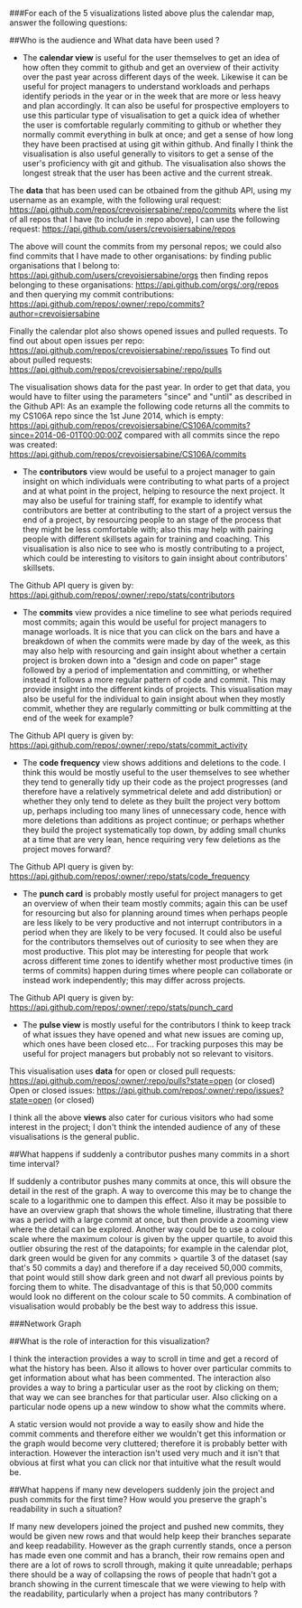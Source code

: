 ###For each of the 5 visualizations listed above plus the calendar map, answer the following questions:

##Who is the audience and What data have been used ?

 - The **calendar view** is useful for the user themselves to get an idea of how often they commit to github and get an overview of their activity over the past year across different days of the week. Likewise it can be useful for project managers to understand workloads and perhaps identify periods in the year or in the week that are more or less heavy and plan accordingly. It can also be useful for prospective employers to use this particular type of visualisation to get a quick idea of whether the user is comfortable regularly commiting to github or whether they normally commit everything in bulk at once; and get a sense of how long they have been practised at using git within github. And finally I think the visualisation is also useful generally to visitors to get a sense of the user's proficiency with git and github. The visualisation also shows the longest streak that the user has been active and the current streak.
 
 The **data** that has been used can be otbained from the github API, using my username as an example, with the following ural request:
 https://api.github.com/repos/crevoisiersabine/:repo/commits
 where the list of all repos that I have (to include in :repo above), I can use the following request:
 https://api.github.com/users/crevoisiersabine/repos
 
 The above will count the commits from my personal repos; we could also find commits that I have made to other organisations:
 by finding public organisations that I belong to: https://api.github.com/users/crevoisiersabine/orgs
 then finding repos belonging to these organisations: https://api.github.com/orgs/:org/repos
 and then querying my commit contributions: https://api.github.com/repos/:owner/:repo/commits?author=crevoisiersabine
 
 Finally the calendar plot also shows opened issues and pulled requests.
 To find out about open issues per repo: https://api.github.com/repos/crevoisiersabine/:repo/issues
 To find out about pulled requests: https://api.github.com/repos/crevoisiersabine/:repo/pulls

 The visualisation shows data for the past year. In order to get that data, you would have to filter using the parameters "since" and "until" as described in the Github API:
 As an example the following code returns all the commits to my CS106A repo since the 1st June 2014, which is empty:
 https://api.github.com/repos/crevoisiersabine/CS106A/commits?since=2014-06-01T00:00:00Z
 compared with all commits since the repo was created:
 https://api.github.com/repos/crevoisiersabine/CS106A/commits

- The **contributors** view would be useful to a project manager to gain insight on which individuals were contributing to what parts of a project and at what point in the project, helping to resource the next project. It may also be useful for training staff, for example to identify what contributors are better at contributing to the start of a project versus the end of a project, by resourcing people to an stage of the process that they might be less comfortable with; also this may help with pairing people with different skillsets again for training and coaching. This visualisation is also nice to see who is mostly contributing to a project, which could be interesting to visitors to gain insight about contributors' skillsets.

The Github API query is given by: https://api.github.com/repos/:owner/:repo/stats/contributors

- The **commits** view provides a nice timeline to see what periods required most commits; again this would be useful for project managers to manage worloads. It is nice that you can click on the bars and have a breakdown of when the commits were made by day of the week, as this may also help with resourcing and gain insight about whether a certain project is broken down into a "design and code on paper" stage followed by a period of implementation and committing, or whether instead it follows a more regular pattern of code and commit. This may provide insight into the different kinds of projects.
This visualisation may also be useful for the individual to gain insight about when they mostly commit, whether they are regularly committing or bulk committing at the end of the week for example?

The Github API query is given by: https://api.github.com/repos/:owner/:repo/stats/commit_activity

- The **code frequency** view shows additions and deletions to the code. I think this would be mostly useful to the user themselves to see whether they tend to generally tidy up their code as the project progresses (and therefore have a relatively symmetrical delete and add distribution) or whether they only tend to delete as they built the project very bottom up, perhaps including too many lines of unnecessary code, hence with more deletions than additions as project continue; or perhaps whether they build the project systematically top down, by adding small chunks at a time that are very lean, hence requiring very few deletions as the project moves forward?

The Github API query is given by: https://api.github.com/repos/:owner/:repo/stats/code_frequency

- The **punch card** is probably mostly useful for project managers to get an overview of when their team mostly commits; again this can be usef for resourcing but also for planning around times when perhaps people are less likely to be very productive and not interrupt contributors in a period when they are likely to be very focused. It could also be useful for the contributors themselves out of curiosity to see when they are most productive. This plot may be interesting for people that work across different time zones to identify whether most productive times (in terms of commits) happen during times where people can collaborate or instead work independently; this may differ across projects.

The Github API query is given by: https://api.github.com/repos/:owner/:repo/stats/punch_card

- The **pulse view** is mostly useful for the contributors I think to keep track of what issues they have opened and what new issues are coming up, which ones have been closed etc... For tracking purposes this may be useful for project managers but probably not so relevant to visitors.

This visualisation uses **data** for open or closed pull requests: https://api.github.com/repos/:owner/:repo/pulls?state=open (or closed)
Open or closed issues: https://api.github.com/repos/:owner/:repo/issues?state=open (or closed)


I think all the above **views** also cater for curious visitors who had some interest in the project; I don't think the intended audience of any of these visualisations is the general public.

##What happens if suddenly a contributor pushes many commits in a short time interval?

If suddenly a contributor pushes many commits at once, this will obsure the detail in the rest of the graph. A way to overcome this may be to change the scale to a logarithmic one to dampen this effect. Also it may be possible to have an overview graph that shows the whole timeline, illustrating that there was a period with a large commit at once, but then provide a zooming view where the detail can be explored.
Another way could be to use a colour scale where the maximum colour is given by the upper quartile, to avoid this outlier obsuring the rest of the datapoints; for example in the calendar plot, dark green would be given for any commits > quartile 3 of the dataset (say that's 50 commits a day) and therefore if a day received 50,000 commits, that point would still show dark green and not dwarf all previous points by forcing them to white. The disadvantage of this is that 50,000 commits would look no different on the colour scale to 50 commits.
A combination of visualisation would probably be the best way to address this issue.

###Network Graph

##What is the role of interaction for this visualization?

I think the interaction provides a way to scroll in time and get a record of what the history has been. Also it allows to hover over particular commits to get information about what has been commented. The interaction also provides a way to bring a particular user as the root by clicking on them; that way we can see branches for that particular user. Also clicking on a particular node opens up a new window to show what the commits where.

A static version would not provide a way to easily show and hide the commit comments and therefore either we wouldn't get this information or the graph would become very cluttered; therefore it is probably better with interaction. However the interaction isn't used very much and it isn't that obvious at first what you can click nor that intuitive what the result would be.

##What happens if many new developers suddenly join the project and push commits for the first time? How would you preserve the graph's readability in such a situation?

If many new developers joined the project and pushed new commits, they would be given new rows and that would help keep their branches separate and keep readability. However as the graph currently stands, once a person has made even one commit and has a branch, their row remains open and there are a lot of rows to scroll through, making it quite unreadable; perhaps there should be a way of collapsing the rows of people that hadn't got a branch showing in the current timescale that we were viewing to help with the readability, particularly when a project has many contributors ?